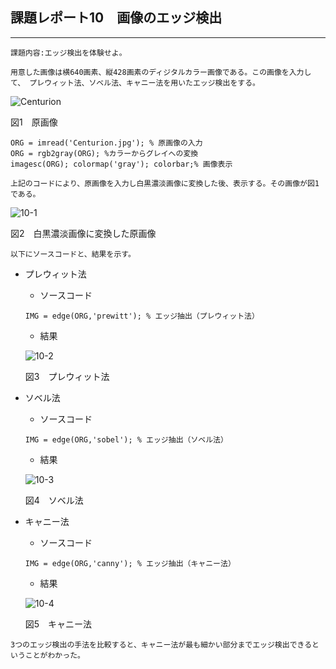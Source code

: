## 課題レポート10　画像のエッジ検出
---
`
課題内容:エッジ検出を体験せよ。
`

`
用意した画像は横640画素、縦428画素のディジタルカラー画像である。この画像を入力して、
プレウィット法、ソベル法、キャニー法を用いたエッジ検出をする。
`

![Centurion](./images/Centurion.jpg)

図1　原画像

`
ORG = imread('Centurion.jpg'); % 原画像の入力
`  
`
ORG = rgb2gray(ORG); %カラーからグレイへの変換
`  
`
imagesc(ORG); colormap('gray'); colorbar;% 画像表示
`

`
上記のコードにより、原画像を入力し白黒濃淡画像に変換した後、表示する。その画像が図1である。
`

![10-1](./images/10-1.jpg)

図2　白黒濃淡画像に変換した原画像

`
以下にソースコードと、結果を示す。
`
- プレウィット法
    - ソースコード

    `
    IMG = edge(ORG,'prewitt'); % エッジ抽出（プレウィット法）
    `
    - 結果

    ![10-2](./images/10-2.jpg)
    
    図3　プレウィット法
    
- ソベル法
    - ソースコード

    `
    IMG = edge(ORG,'sobel'); % エッジ抽出（ソベル法）
    `
    - 結果

    ![10-3](./images/10-3.jpg)
    
    図4　ソベル法
    
- キャニー法
    - ソースコード

    `
    IMG = edge(ORG,'canny'); % エッジ抽出（キャニー法）
    `
    - 結果

    ![10-4](./images/10-4.jpg)
    
    図5　キャニー法

`
3つのエッジ検出の手法を比較すると、キャニー法が最も細かい部分までエッジ検出できるということがわかった。
`